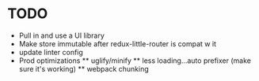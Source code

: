 # TODO
* Pull in and use a UI library
* Make store immutable after redux-little-router is compat w it
* update linter config
* Prod optimizations
** uglify/minify
** less loading...auto prefixer (make sure it's working)
** webpack chunking
